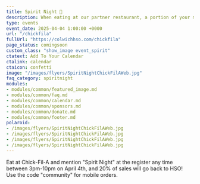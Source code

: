 ```yaml
---
title: Spirit Night 🎉
description: When eating at our partner restaurant, a portion of your meal will go back to Colwich HSO.
type: events
event_date: 2025-04-04 1:00:00 +0000
url: "/chickfila"
fullUrl: "https://colwichhso.com/chickfila"
page_status: comingsoon
custom_class: "show_image event_spirit"
ctatext: Add To Your Calendar
ctalink: calendar
ctaicon: confetti
image: "/images/flyers/SpiritNightChickFilAWeb.jpg"
faq_category: spiritnight
modules:
- modules/common/featured_image.md
- modules/common/faq.md
- modules/common/calendar.md
- modules/common/sponsors.md
- modules/common/donate.md
- modules/common/footer.md
polaroid: 
- /images/flyers/SpiritNightChickFilAWeb.jpg
- /images/flyers/SpiritNightChickFilAWeb.jpg
- /images/flyers/SpiritNightChickFilAWeb.jpg
- /images/flyers/SpiritNightChickFilAWeb.jpg
---
```

Eat at Chick-Fil-A and mention "Spirit Night" at the register any time between 3pm-10pm on April 4th, and 20% of sales will go back to HSO! Use the code "community" for mobile orders.